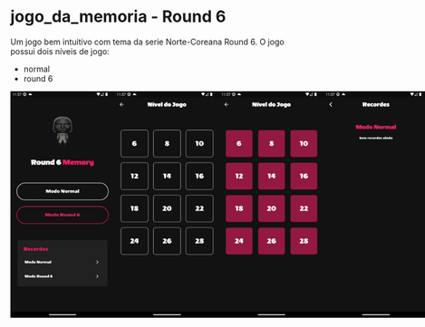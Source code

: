 # jogo_da_memoria - Round 6

Um jogo bem intuitivo com tema da serie Norte-Coreana Round 6.
O jogo possui dois níveis de jogo: 
 - normal
 - round 6

 <div style="display: flex;">
 <img src="https://github.com/ErnestoMoraes/Round6_Memory/blob/main/images/readme/home.png" alt="Alt Text" height=400>
 <img src="https://github.com/ErnestoMoraes/Round6_Memory/blob/main/images/readme/nivel_normal.png" alt="Alt Text" height=400>
 <img src="https://github.com/ErnestoMoraes/Round6_Memory/blob/main/images/readme/nivel_round6.png" alt="Alt Text" height=400>
 <img src="https://github.com/ErnestoMoraes/Round6_Memory/blob/main/images/readme/recordes_normal.png" alt="Alt Text" height=400>
 <img src="https://github.com/ErnestoMoraes/Round6_Memory/blob/main/images/readme/recordes_round6.png" alt="Alt Text" height=400>
 <img src="https://github.com/ErnestoMoraes/Round6_Memory/blob/main/images/readme/cards_round6.png" alt="Alt Text" height=400>
 <img src="https://github.com/ErnestoMoraes/Round6_Memory/blob/main/images/readme/game.png" alt="Alt Text" height=400>
  <img src="https://github.com/ErnestoMoraes/Round6_Memory/blob/main/images/readme/game_normal.png" alt="Alt Text" height=400>
 <img src="https://github.com/ErnestoMoraes/Round6_Memory/blob/main/images/readme/eliminado.png" alt="Alt Text" height=400>
 <img src="https://github.com/ErnestoMoraes/Round6_Memory/blob/main/images/readme/aprovado.png" alt="Alt Text" height=400>
</div>

